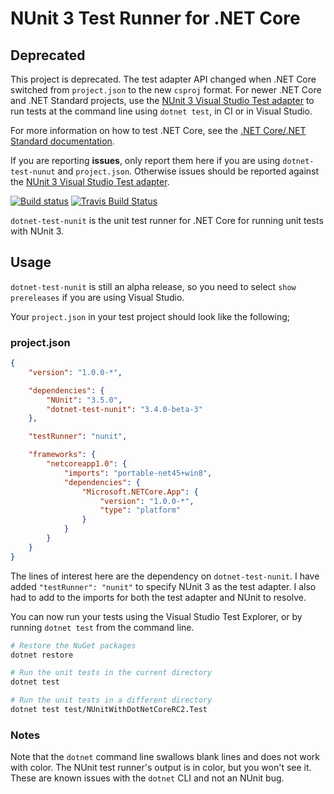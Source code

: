 # NUnit 3 Test Runner for .NET Core

## Deprecated

This project is deprecated. The test adapter API changed when .NET Core switched from
`project.json` to the new `csproj` format. For newer .NET Core and .NET Standard
projects, use the [NUnit 3 Visual Studio Test adapter](https://github.com/nunit/nunit3-vs-adapter)
to run tests at the command line using `dotnet test`, in CI or in Visual Studio.

For more information on how to test .NET Core, see the
[.NET Core/.NET Standard documentation](https://github.com/nunit/docs/wiki/.NET-Core-and-.NET-Standard).

 If you are reporting **issues**, only report them here if you are using `dotnet-test-nunut` and `project.json`. Otherwise issues should be reported against the [NUnit 3 Visual Studio Test adapter](https://github.com/nunit/nunit3-vs-adapter).


[![Build status](https://ci.appveyor.com/api/projects/status/yg7dawcy1106g1li/branch/master?svg=true)](https://ci.appveyor.com/project/CharliePoole/dotnet-test-nunit/branch/master) [![Travis Build Status](https://travis-ci.org/nunit/dotnet-test-nunit.svg?branch=master)](https://travis-ci.org/nunit/dotnet-test-nunit)

`dotnet-test-nunit` is the unit test runner for .NET Core for running unit tests with NUnit 3.

## Usage

`dotnet-test-nunit` is still an alpha release, so you need to select `show prereleases` if you are using Visual Studio.

Your `project.json` in your test project should look like the following;

### project.json

```json
{
    "version": "1.0.0-*",

    "dependencies": {
        "NUnit": "3.5.0",
        "dotnet-test-nunit": "3.4.0-beta-3"
    },

    "testRunner": "nunit",

    "frameworks": {
        "netcoreapp1.0": {
            "imports": "portable-net45+win8",
            "dependencies": {
                "Microsoft.NETCore.App": {
                    "version": "1.0.0-*",
                    "type": "platform"
                }
            }
        }
    }
}
```

The lines of interest here are the dependency on `dotnet-test-nunit`. I have added `"testRunner": "nunit"` to specify NUnit 3 as the test adapter. I also had to add to the imports for both the test adapter and NUnit to resolve.

You can now run your tests using the Visual Studio Test Explorer, or by running `dotnet test` from the command line.

```sh
# Restore the NuGet packages
dotnet restore

# Run the unit tests in the current directory
dotnet test

# Run the unit tests in a different directory
dotnet test test/NUnitWithDotNetCoreRC2.Test
```

### Notes

Note that the `dotnet` command line swallows blank lines and does not work with color.
The NUnit test runner's output is in color, but you won't see it. These are known issues with
the `dotnet` CLI and not an NUnit bug.
